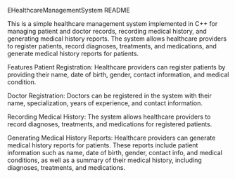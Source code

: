 EHealthcareManagementSystem README

This is a simple healthcare management system implemented in C++ for managing patient and doctor records, recording medical history, and generating medical history reports. The system allows healthcare providers to register patients, record diagnoses, treatments, and medications, and generate medical history reports for patients.

Features
Patient Registration: Healthcare providers can register patients by providing their name, date of birth, gender, contact information, and medical condition.

Doctor Registration: Doctors can be registered in the system with their name, specialization, years of experience, and contact information.

Recording Medical History: The system allows healthcare providers to record diagnoses, treatments, and medications for registered patients.

Generating Medical History Reports: Healthcare providers can generate medical history reports for patients. These reports include patient information such as name, date of birth, gender, contact info, and medical conditions, as well as a summary of their medical history, including diagnoses, treatments, and medications.
